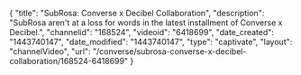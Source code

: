{
    "title": "SubRosa: Converse x Decibel Collaboration",
    "description": "SubRosa aren't at a loss for words in the latest installment of Converse x Decibel.",
    "channelid": "168524",
    "videoid": "6418699",
    "date_created": "1443740147",
    "date_modified": "1443740147",
    "type": "captivate",
    "layout": "channelVideo",
    "url": "\/converse\/subrosa-converse-x-decibel-collaboration\/168524-6418699"
}